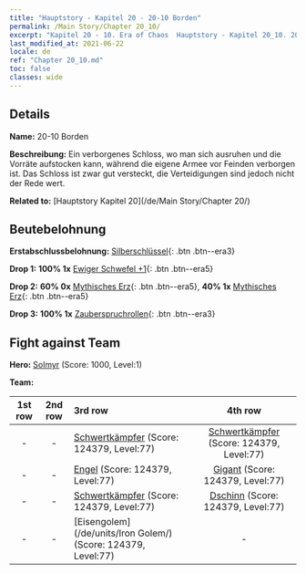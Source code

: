 ```yaml
---
title: "Hauptstory - Kapitel 20 - 20-10 Borden"
permalink: /Main Story/Chapter 20_10/
excerpt: "Kapitel 20 - 10. Era of Chaos  Hauptstory - Kapitel 20_10. 20-10 Borden"
last_modified_at: 2021-06-22
locale: de
ref: "Chapter 20_10.md"
toc: false
classes: wide
---
```


## Details

 **Name:** 20-10 Borden

 **Beschreibung:** Ein verborgenes Schloss, wo man sich ausruhen und die Vorräte aufstocken kann, während die eigene Armee vor Feinden verborgen ist. Das Schloss ist zwar gut versteckt, die Verteidigungen sind jedoch nicht der Rede wert.

 **Related to:** [Hauptstory Kapitel 20](/de/Main Story/Chapter 20/)

## Beutebelohnung

 **Erstabschlussbelohnung:** [Silberschlüssel](/ItemsDE/con_693/){: .btn .btn--era3}

 **Drop 1:** **100% 1x** [Ewiger Schwefel +1](/ItemsDE/mat_71/){: .btn .btn--era5}

 **Drop 2:** **60% 0x** [Mythisches Erz](/ItemsDE/mat_61/){: .btn .btn--era5}, **40% 1x** [Mythisches Erz](/ItemsDE/mat_61/){: .btn .btn--era5}

 **Drop 3:** **100% 1x** [Zauberspruchrollen](/ItemsDE/con_694/){: .btn .btn--era3}


## Fight against Team
 **Hero:** [Solmyr](/de/heroes/Solmyr/) (Score: 1000, Level:1)

 **Team:**


  | 1st row | 2nd row | 3rd row | 4th row |
  |:----:|:----:|:----|:----:|
  | - | - | [Schwertkämpfer](/de/units/Swordsman/) (Score: 124379, Level:77)  | [Schwertkämpfer](/de/units/Swordsman/) (Score: 124379, Level:77)  |
  | - | - | [Engel](/de/units/Angel/) (Score: 124379, Level:77)  | [Gigant](/de/units/Giant/) (Score: 124379, Level:77)  |
  | - | - | [Schwertkämpfer](/de/units/Swordsman/) (Score: 124379, Level:77)  | [Dschinn](/de/units/Genie/) (Score: 124379, Level:77)  |
  | - | - | [Eisengolem](/de/units/Iron Golem/) (Score: 124379, Level:77)  | - |


